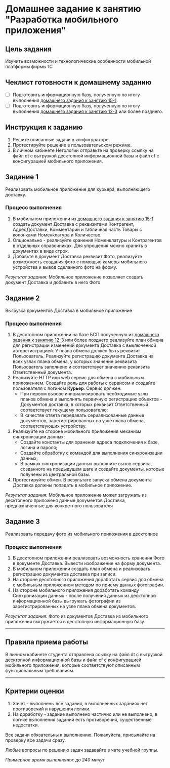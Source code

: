 # Домашнее задание к занятию "Разработка мобильного приложения"

## Цель задания

Изучить возможности и технологические особенности мобильной платформы фирмы 1С

## Чеклист готовности к домашнему заданию

- [ ] Подготовить информационную базу, полученную по итогу выполнения [домашнего задания к занятию 15-1](homework-15-1.md).
- [ ] Подготовить информационную базу, полученную по итогу выполнения [домашнего задания к занятию 12-3](../BSP/homework-12-3.md) или более позднего.

## Инструкция к заданию

1. Решите описанные задачи в конфигураторе.
2. Протестируйте решение в пользовательском режиме.
3. В личном кабинете Нетологии отправьте на проверку ссылку на файл dt с выгрузкой десктопной информационной базы и файл cf с конфигурацией мобильного приложения.

## Задание 1

Реализовать мобильное приложение для курьера, выполняющего доставку.

### Процесс выполнения
1. В мобильном приложении из [домашнего задания к занятию 15-1](homework-15-1.md) создать документ Доставка с реквизитами Контрагент, АдресДоставки, Комментарий и табличная часть Товары с колонками Номенклатура и Количество.
2. Опционально - реализуйте хранения Номенклатуры и Контрагентов в отдельных справочниках. Для упрощения можно хранить в документах в виде строк.
3. Добавьте в документ Доставка реквизит Фото, реализуйте возможность создания фото с помощью камеры мобильного устройства и вывод сделанного фото на форму.
 
*Результат задания:* 
Мобильное приложение позволяет создать документ Доставка и добавить в него Фото

## Задание 2

Выгрузка документов Доставка в мобильное приложение

### Процесс выполнения
1. В десктопном приложении на базе БСП полученную из [домашнего задания к занятию 12-3](../BSP/homework-12-3.md) или более позднего реализуйте план обмена для регистрации изменений документа Доставка с выключенной авторегистрацией. У плана обмена должен быть реквизит Пользователь. Реализуйте регистрацию документа Доставка на всех узлах плана обмена, у которых значение реквизита Пользователь заполнено и соответствует значению реквизита Ответственный документа.
2. Реализуйте HTTP или web сервис для обмена с мобильным приложением. Создайте роль для работы с сервисом и создайте пользователя с логином **Курьер**. Сервис должен:
    - При первом вызове инициализировать необходимые узлы планов обмена и выполнять первичную регистрацию объектов - Документов доставка, в которых реквизит Ответственный соответствует текущему пользователю;
    - В качестве ответа передавать сериализованные данные документов, зарегистрированных на узле плана обмена, соответствующих устройству.
3. Реализуйте на стороне мобильного приложения механизм синхронизации данных:
    - Создайте константы для хранения адреса подключения к базе, логина и пароля;
    - Создайте обработку с командой для выполнения синхронизации данных;
    - В рамках синхронизации данных выполните вызов сервиса, созданного на предыдущем шаге и создайте документы, которые получены из центральной базы.
4. Протестируйте обмен. В результате запуска обмена документа Доставка должны попадать в мобильное приложение.

*Результат задания:* 
Мобильное приложение может загружать из десктопного приложеня данные документов Доставка, предназначенные для конкретного пользователя

## Задание 3

Реализовать передачу фото из мобильного приложения в десктопное

### Процесс выполнения
1. В десктопном приложении реализовать возможность хранения Фото в документе Доставка. Вывести изображение на форму документа.
2. В мобильном приложении создать план обмена и реализовать регистрацию документов доставка при записи.
3. На стороне десктопного приложения доработать сервис для обмена с мобильным приложением методом по приему данных фотографии.
4. На стороне мобильного приложения доработать команду Синхронизации данных - после получения данных из десктопной информационной базы выгружать фотографии из зарегистрированных на узле плана обмена документов.
 
*Результат задания:* 
Фото из документов Доставка из мобильного приложения выгружается в десктопную информационную базу.

------

## Правила приема работы

В личном кабинете студента отправлена ссылку на файл dt с выгрузкой десктопной информационной базы и файл cf с конфигурацией мобильного приложения, которые соответствуют описанным функциональным требованиям.

------
## Критерии оценки

1. Зачет - выполнены все задания, в выполненных заданиях нет противоречий и нарушения логики. 
2. На доработку - задание выполнено частично или не выполнено, в логике выполнения заданий есть противоречия, существенные недостатки.

Все задачи обязательны к выполнению. Пожалуйста, присылайте на проверку все задачи сразу.

Любые вопросы по решению задач задавайте в чате учебной группы.

*Примерное время выполнения: до 240 минут*

